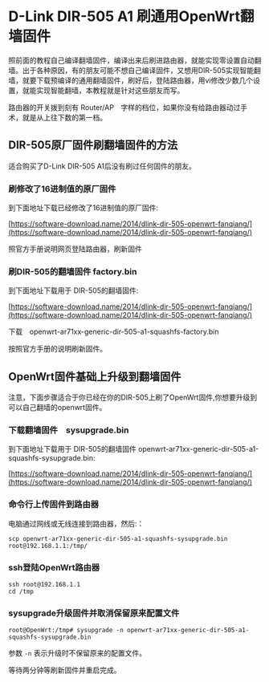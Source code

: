 # D-Link DIR-505 A1 刷通用OpenWrt翻墙固件

照前面的教程自己编译翻墙固件，编译出来后刷进路由器，就能实现零设置自动翻墙。出于各种原因，有的朋友可能不想自己编译固件，又想用DIR-505实现智能翻墙，就要下载预编译的通用翻墙固件，刷好后，登陆路由器，用vi修改少数几个设置，就能实现智能翻墙，本教程就是针对这些朋友而写。

路由器的开关拨到刻有 Router/AP　字样的档位，如果你没有给路由器动过手术，就是从上往下数的第一档。

## DIR-505原厂固件刷翻墙固件的方法

适合购买了D-Link DIR-505 A1后没有刷过任何固件的朋友。

### 刷修改了16进制值的原厂固件

到下面地址下载已经修改了16进制值的原厂固件: 

[https://software-download.name/2014/dlink-dir-505-openwrt-fanqiang/](https://software-download.name/2014/dlink-dir-505-openwrt-fanqiang/)

照官方手册说明网页登陆路由器，刷新固件


### 刷DIR-505的翻墙固件 factory.bin

到下面地址下载用于 DIR-505的翻墙固件:

[https://software-download.name/2014/dlink-dir-505-openwrt-fanqiang/](https://software-download.name/2014/dlink-dir-505-openwrt-fanqiang/)

下载　openwrt-ar71xx-generic-dir-505-a1-squashfs-factory.bin

按照官方手册的说明刷新固件。


## OpenWrt固件基础上升级到翻墙固件

注意，下面步骤适合于你已经在你的DIR-505上刷了OpenWrt固件,你想要升级到可以自己翻墙的openwrt固件。


### 下载翻墙固件　sysupgrade.bin
 
到下面地址下载用于 DIR-505的翻墙固件 openwrt-ar71xx-generic-dir-505-a1-squashfs-sysupgrade.bin:

[https://software-download.name/2014/dlink-dir-505-openwrt-fanqiang/](https://software-download.name/2014/dlink-dir-505-openwrt-fanqiang/)


### 命令行上传固件到路由器

电脑通过网线或无线连接到路由器，然后:：

	scp openwrt-ar71xx-generic-dir-505-a1-squashfs-sysupgrade.bin root@192.168.1.1:/tmp/
	

### ssh登陆OpenWrt路由器
	ssh root@192.168.1.1
	cd /tmp
	
### sysupgrade升级固件并取消保留原来配置文件
	
	root@OpenWrt:/tmp# sysupgrade -n openwrt-ar71xx-generic-dir-505-a1-squashfs-sysupgrade.bin

参数 `-n` 表示升级时不保留原来的配置文件。

等待两分钟等刷新固件并重启完成。
